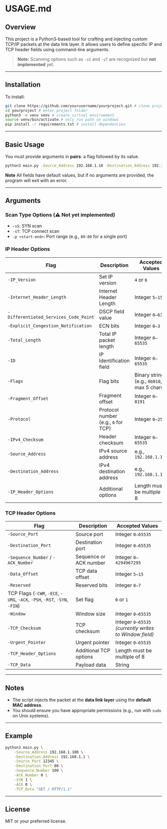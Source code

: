 # USAGE.md

## Overview

This project is a Python3-based tool for crafting and injecting custom TCP/IP packets at the data link layer. It allows users to define specific IP and TCP header fields using command-line arguments.

> **Note:** Scanning options such as `-sS` and `-sT` are recognized but **not implemented** yet.

---

## Installation

To install:

```bash
git clone https://github.com/yourusername/yourproject.git # clone project
cd yourproject # enter project folder
python3 -m venv venv # create virtual enviroement
source venv/bin/activate # only run path on windows
pip install -r requirements.txt # install dependencies
```

---

## Basic Usage

You must provide arguments in **pairs**: a flag followed by its value.

```bash
python3 main.py -Source_Address 192.168.1.10 -Destination_Address 192.168.1.1 -Source_Port 12345 -Destination_Port 80 -TCP_Data "Hello"
```

**Note** All fields have default values, but if no arguments are provided, the program will exit with an error.

---

## Arguments

### Scan Type Options (⚠️ Not yet implemented)
- `-sS`: SYN scan
- `-sT`: TCP connect scan
- `-p <start-end>`: Port range (e.g., `80-80` for a single port)

### IP Header Options

| Flag | Description | Accepted Values |
|------|-------------|-----------------|
| `-IP_Version` | Set IP version | `4` or `6` |
| `-Internet_Header_Length` | Internet Header Length | Integer `5–15` |
| `-Differentiated_Services_Code_Point` | DSCP field value | Integer `0–63` |
| `-Explicit_Congestion_Notification` | ECN bits | Integer `0–3` |
| `-Total_Length` | Total IP packet length | Integer `0–65535` |
| `-ID` | IP Identification field | Integer `0–65535` |
| `-Flags` | Flag bits | Binary string (e.g., `0b010`, max 5 chars) |
| `-Fragment_Offset` | Fragment offset | Integer `0–8191` |
| `-Protocol` | Protocol number (e.g., `6` for TCP) | Integer `0–255` |
| `-IPv4_Checksum` | Header checksum | Integer `0–65535` |
| `-Source_Address` | IPv4 source address | e.g., `192.168.1.100` |
| `-Destination_Address` | IPv4 destination address | e.g., `192.168.1.1` |
| `-IP_Header_Options` | Additional options | Length must be multiple of 8 |

### TCP Header Options

| Flag | Description | Accepted Values |
|------|-------------|-----------------|
| `-Source_Port` | Source port | Integer `0–65535` |
| `-Destination_Port` | Destination port | Integer `0–65535` |
| `-Sequence_Number` / `-ACK_Number` | Sequence or ACK number | Integer `0–4294967295` |
| `-Data_Offset` | TCP data offset | Integer `5–15` |
| `-Reserved` | Reserved bits | Integer `0–7` |
| TCP Flags (`-CWR`, `-ECE`, `-URG`, `-ACK`, `-PSH`, `-RST`, `-SYN`, `-FIN`) | Set flag | `0` or `1` |
| `-Window` | Window size | Integer `0–65535` |
| `-TCP_Checksum` | TCP checksum | Integer `0–65535` *(currently writes to Window field)* |
| `-Urgent_Pointer` | Urgent pointer | Integer `0–65535` |
| `-TCP_Header_Options` | Additional TCP options | Length must be multiple of 8 |
| `-TCP_Data` | Payload data | String |

---

## Notes

- The script injects the packet at the **data link layer** using the **default MAC address**.
- You should ensure you have appropriate permissions (e.g., run with `sudo` on Unix systems).

---

## Example

```bash
python3 main.py \
    -Source_Address 192.168.1.100 \
    -Destination_Address 192.168.1.1 \
    -Source_Port 12345 \
    -Destination_Port 80 \
    -Sequence_Number 100 \
    -ACK_Number 0 \
    -SYN 1 \
    -ACK 0 \
    -TCP_Data "GET / HTTP/1.1"
```

---

## License

MIT or your preferred license.
